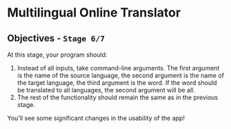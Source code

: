 # Multilingual Online Translator

## Objectives - `Stage 6/7`

At this stage, your program should:

1. Instead of all inputs, take command-line arguments. The first argument is
   the name of the source language, the second argument is the name of the
   target language, the third argument is the word. If the word should be
   translated to all languages, the second argument will be all.
2. The rest of the functionality should remain the same as in the previous
   stage.

You'll see some significant changes in the usability of the app!
